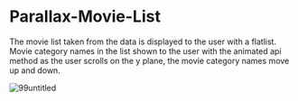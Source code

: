 # Parallax-Movie-List
The movie list taken from the data is displayed to the user with a flatlist. Movie category names in the list shown to the user with the animated api method as the user scrolls on the y plane, the movie category names move up and down.

![99untitled](https://user-images.githubusercontent.com/58178879/91050357-34abaa80-e627-11ea-8b6e-c2aeebd4762e.gif)
